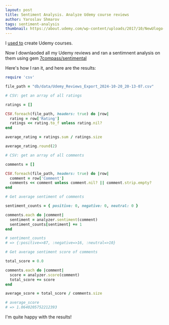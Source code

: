 ```yaml
---
layout: post
title: Sentiment Analysis. Analyze Udemy course reviews
author: Yaroslav Shmarov
tags: sentiment-analysis
thumbnail: https://about.udemy.com/wp-content/uploads/2017/10/NewUlogo-large-1.png
---
```


I [used to](https://www.udemy.com/user/ya-shm/) create Udemy courses.

Now I downlaoded all my Udemy reviews and ran a sentimnent analysis on them using gem [7compass/sentimental](https://github.com/7compass/sentimental)

Here's how I ran it, and here are the results:

```ruby
require 'csv'

file_path = "db/data/Udemy_Reviews_Export_2024-10-20_20-13-07.csv"

# CSV: get an array of all ratings

ratings = []

CSV.foreach(file_path, headers: true) do |row|
  rating = row['Rating']
  ratings << rating.to_f unless rating.nil?
end

average_rating = ratings.sum / ratings.size

average_rating.round(2)

# CSV: get an array of all comments

comments = []

CSV.foreach(file_path, headers: true) do |row|
  comment = row['Comment']
  comments << comment unless comment.nil? || comment.strip.empty?
end

# Get average sentiment of comments

sentiment_counts = { positive: 0, negative: 0, neutral: 0 }

comments.each do |comment|
  sentiment = analyzer.sentiment(comment)
  sentiment_counts[sentiment] += 1
end

# sentiment_counts
# => {:positive=>87, :negative=>16, :neutral=>10}

# Get average sentiment score of comments

total_score = 0.0

comments.each do |comment|
  score = analyzer.score(comment)
  total_score += score
end

average_score = total_score / comments.size

# average_score
# => 1.0640205752212393
```

I'm quite happy with the results!

